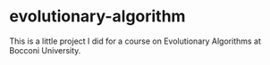 # evolutionary-algorithm
This is a little project I did for a course on Evolutionary Algorithms at Bocconi University.
